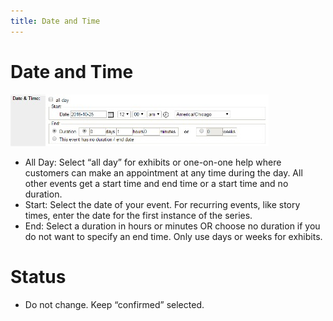 ```yaml
---
title: Date and Time
---
```

# Date and Time

![img "date and Time"](/docs/img/date-and-time.jpg)

- All Day: Select “all day” for exhibits or one-on-one help where customers can make an appointment at any time during the day. All other events get a start time and end time or a start time and no duration.
- Start: Select the date of your event. For recurring events, like story times, enter the date for the first instance of the series.
- End: Select a duration in hours or minutes OR choose no duration if you do not want to specify an end time. Only use days or weeks for exhibits.

# Status

-	Do not change. Keep “confirmed” selected.
